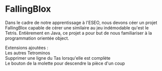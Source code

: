 ﻿# FallingBlox
Dans le cadre de notre apprentissage à l'ESEO, nous devons céer un projet FallingBlox capable de cérer une similaire au jeu indémodable qu'est le Tetris.
Entièrement en Java, ce projet a pour but de nous familiariser à la programmation orientée object. 

Extensions ajoutées :  
Les autres Tetrominos  
Supprimer une ligne du Tas lorsqu'elle est complète  
Le bouton de la molette pour descendre la pièce d'un coup  
